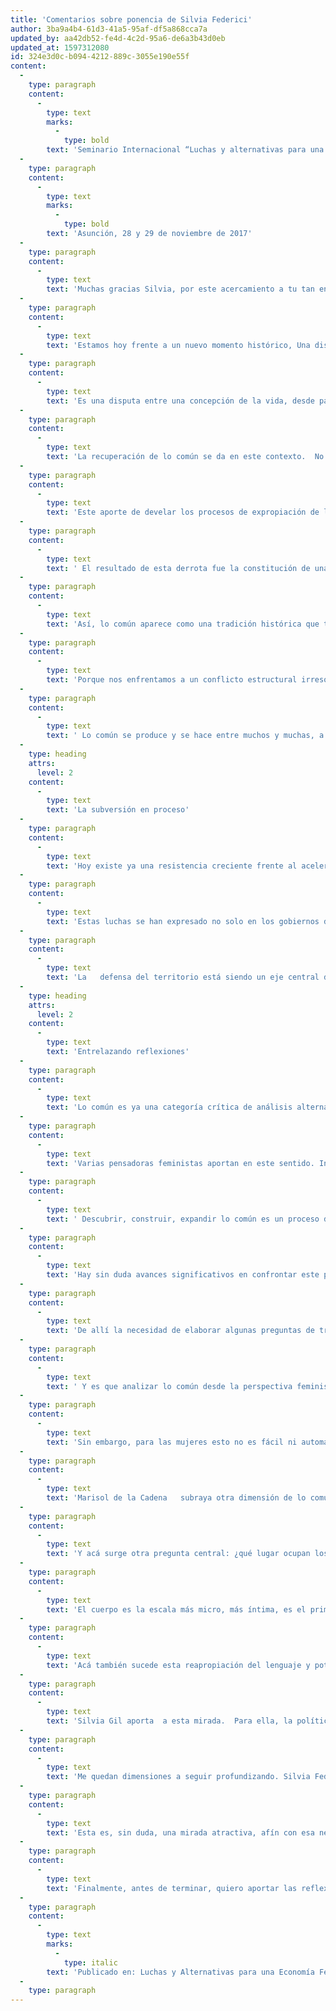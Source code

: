 ```yaml
---
title: 'Comentarios sobre ponencia de Silvia Federici'
author: 3ba9a4b4-61d3-41a5-95af-df5a868cca7a
updated_by: aa42db52-fe4d-4c2d-95a6-de6a3b43d0eb
updated_at: 1597312080
id: 324e3d0c-b094-4212-889c-3055e190e55f
content:
  -
    type: paragraph
    content:
      -
        type: text
        marks:
          -
            type: bold
        text: 'Seminario Internacional “Luchas y alternativas para una economía feminista emancipatoria”'
  -
    type: paragraph
    content:
      -
        type: text
        marks:
          -
            type: bold
        text: 'Asunción, 28 y 29 de noviembre de 2017'
  -
    type: paragraph
    content:
      -
        type: text
        text: 'Muchas gracias Silvia, por este acercamiento a tu tan enriquecedora reflexión.   Hoy, las miradas tuyas, que son de muchas formas pioneras y nutrientes, se entrelazan con una amplia corriente de reflexión feminista que está teniendo aportes centrales a las   estrategias feministas de cambio. '
  -
    type: paragraph
    content:
      -
        type: text
        text: 'Estamos hoy frente a un nuevo momento histórico, Una disputa contrahegemónica que confronta la explotación del capital y su alianza intrínseca con el patriarcado y la colonialidad.  Las discusiones sobre las dinámicas en este periodo de oscurantismo neoliberal y los cambios que trae, en su avance imparable de acumulación por desposesión de tierras, cuerpos, territorios evidencian los enormes riesgos e impactos en la humanidad, en el planeta y, con efectos dramáticos en las vidas de las mujeres, en las formas de trabajo, Y en los impactos que esta hoy teniendo en el continente y el mundo, con el avance de fuerzas fundamentalistas, neoliberales, homofóbicas y misóginas buscando controlar la economía, la política, la vida cotidiana. '
  -
    type: paragraph
    content:
      -
        type: text
        text: 'Es una disputa entre una concepción de la vida, desde parámetros capitalistas y una mirada desde la defensa de la vida, “que merece ser vivida”, Disputa contrahegemónica que expresa nuevas búsquedas para enfrentar la dramática situación actual en relación a la continuación de la vida humana y la sobrevivencia del planeta.  '
  -
    type: paragraph
    content:
      -
        type: text
        text: 'La recuperación de lo común se da en este contexto.  No es un fenómeno nuevo. Lo común ha englobado conocimientos ancestrales y prácticas diversas de conexión, intercambio, cooperación, sanación…  Hay una memoria histórica a recuperar. Y este es uno de los aportes de Silvia:   Remontándose históricamente   al surgimiento del capitalismo, Federici nos acerca a una realidad vista hoy como anecdótica, pero que tuvo una significación económica, política, subjetiva, emocional, absolutamente devastadora para las mujeres y por lo mismo, absolutamente necesaria al capital: la quema de brujas. A través de su libro Calibán y la Bruja nos ofrece un relato fascinante y doloroso. Los cuerpos de las mujeres, sus prácticas sociales, su sabiduría, controladas o arrancadas en beneficio de la reproducción del capital y el crecimiento de la plusvalía. La caza de brujas, dice Silvia, fue instrumental a la construcción de un orden capitalista y patriarcal donde los cuerpos de las mujeres, su trabajo, sus poderes sexuales y reproductivos fueron colocados bajo el control del Estado, trasformados en recursos económicos.  Un capitalismo en ciernes que necesitaba el cuerpo de las mujeres, para poder controlar mejor su acumulación. '
  -
    type: paragraph
    content:
      -
        type: text
        text: 'Este aporte de develar los procesos de expropiación de los cuerpos, los recursos, los saberes de las mujeres desde los orígenes del capitalismo hasta ahora, nos demuestra como “…el ordenamiento de la reproducción biológica y sexual se convirtió en un decisivo campo de batalla que se saldó con la derrota de las mujeres”'
  -
    type: paragraph
    content:
      -
        type: text
        text: ' El resultado de esta derrota fue la constitución de una esfera doméstica feminizada e invisibilizada, se produjo también una devaluación creciente de las prácticas y los espacios de lo común, junto con un creciente prestigio de la esfera mercantil. Por medio de un nuevo orden patriarcal, argumenta Federici se hizo cumplir la “apropiación primaria” masculina del trabajo femenino que implicó para las mujeres una “doble dependencia”: de sus patrones y de los hombres. Se produce la esclavización de las mujeres a la reproducción, similar, dice Silvia, a la situación de las mujeres esclavas en America.   '
  -
    type: paragraph
    content:
      -
        type: text
        text: 'Así, lo común aparece como una tradición histórica que tuvo que ser arrinconada y controlada, como acto fundante para los avances del capitalismo- simbólica y realmente. Vuelve con fuerza hoy como prefiguración de lo que podría ser otro mundo posible, que enfrenta al capitalismo, a la colonialidad, al patriarcado. Vuelve con fuerza por la privatización creciente del espacio público, el avance neoliberal   que intenta la apropiación   y mercantilización total del cuerpo, del conocimiento, de la tierra, el aire, el agua, la destrucción del ecosistema, la creciente esclavización del trabajo y la perdida de derechos.  Ante eso, afirma Silvia, comienza a surgir una nueva conciencia política, una reflexión sobre la dimensión comunitaria de nuestras vidas, la formación de núcleos de resistencia, alimentando una nueva subjetividad, que reconoce que los bienes comunes se están perdiendo, y hay que defenderlos.  Y que hay otra forma de vivir la vida, que no pasa por las reglas del mercado y la consiguiente explotación capitalista.'
  -
    type: paragraph
    content:
      -
        type: text
        text: 'Porque nos enfrentamos a un conflicto estructural irresoluble entre procesos de acumulación de capital, que explota vidas humanas y no humanas y la sostenibilidad de la vida en el planeta. Por ello, una   distinción fundamental sobre lo común se da en relación a la distorsión de su sentido, promovido por  instituciones neoliberales como el Banco Mundial, Fondo Monetario Internacional y demás:  mientras para el neoliberalismo lo comunitario se convierte en una excusa para el recorte del sector público -y en un instrumento de legitimación del orden social resultante-   para los movimientos trasformadores y la sociedad civil politizada desde estas subjetividades,   lo “común” como señalan las economistas feministas, es un espacio de empoderamiento político, de radicalización democrática y de construcción colectiva de alternativas a la propia hegemonía neoliberal. Es decir, subvertir el sistema económico es insoslayable para una transformación radical, una transición ecosocial orientada hacia una vida que merece ser vivida. Pero no solo, porque el capitalismo, hemos visto, es también heteropatriarcal, destructor del ambiente, colonialista, racista.  A esta alianza perversa entre Capitalismo, patriarcado, colonialidad, Amaia Pérez Orosco la llama esa “cosa escandalosa”   .'
  -
    type: paragraph
    content:
      -
        type: text
        text: ' Lo común se produce y se hace entre muchos y muchas, a través de la constante reproducción de una multiplicidad de tramas asociativas -como dice Silvia-, y de relaciones sociales de colaboración que posibilitan la producción continua y el disfrute de lo común en lo material y lo no material. La recuperación de la valía de la reproducción tiene un sentido fundamental en ese proceso.'
  -
    type: heading
    attrs:
      level: 2
    content:
      -
        type: text
        text: 'La subversión en proceso'
  -
    type: paragraph
    content:
      -
        type: text
        text: 'Hoy existe ya una resistencia creciente frente al acelerado proceso de explotación de las vidas y los territorios, antes periféricos   y hoy centrales al nuevo momento del capitalismo global. Tenemos ejemplos de las luchas memorables y emblemáticas de las mujeres en America Latina, en defensa de los territorios, las lagunas, las semillas, los cuerpos femeninos, lo que ha traído altos costos, como la creciente criminalización de la protesta una de cuyas mujeres emblemáticas es la hondureña Bertha Cáceres. '
  -
    type: paragraph
    content:
      -
        type: text
        text: 'Estas luchas se han expresado no solo en los gobiernos de orientación    conservadora sino también en las políticas de gobiernos de la “ola” progresista en la región, que avanzaron en políticas compensatorias y ataque a la pobreza, sin dejar el modelo capitalista hegemónico con su variante extractivista actual y de ataque a los territorios. Como es el caso, por ejemplo, de la lucha alrededor del Parque Nacional Isidoro Escure TIPNIS, territorio Indígena y reserva ecológica por su amplísima biodiversidad   en Bolivia. El Parque Yasuní en Ecuador. Otras experiencias son la resistencia frente a la minera Conga, Yanacocha, en Perú; las luchas y organización de las defensoras de la laguna también en Perú, etcétera. También ha extendido su avance en los territorios urbanos, con las resistencias frente a los desalojos, especulación de tierras, violencia creciente, seguridad militarizada. La conexión entre campo y ciudad ha llevado, en muchos casos, al surgimiento en lo que se ha llamado la “nueva ruralidad”, donde los avances de las transnacionales extractivistas sobre los territorios incorporan al campo los vicios de las ciudades e impactan de forma irreversible sobre el ecosistema. La trata de personas es también parte de esta nueva realidad.  '
  -
    type: paragraph
    content:
      -
        type: text
        text: 'La   defensa del territorio está siendo un eje central de resistencia. Y se asienta en otros paradigmas, no occidentales aportados en la cosmovisión indígena, en la visión afro-latina, e incluso en la visión urbana alternativa.   Cuestionando la radical separación entre naturaleza y sociedad, entre cuerpo y naturaleza, o - como dice también Silvia rechazando la ilusión desarrollista.   '
  -
    type: heading
    attrs:
      level: 2
    content:
      -
        type: text
        text: 'Entrelazando reflexiones'
  -
    type: paragraph
    content:
      -
        type: text
        text: 'Lo común es ya una categoría crítica de análisis alternativo.  Y es actuante, en su intento de desprecarizar la vida, romper las lógicas de la exclusión. Pero mira más allá: nos coloca en el centro la pregunta sobre qué vida merece ser vivida, hacia donde avanzar, que tipo de sociedad necesitamos para ello. '
  -
    type: paragraph
    content:
      -
        type: text
        text: 'Varias pensadoras feministas aportan en este sentido. Inspirada en Silvia Federici, lo común, dice Raquel Gutiérrez,   es un conjunto de bienes tangibles o intangibles compartidos y usados colectivamente. Se produce entre muchos, a través de una multiplicidad de tramas asociativas y de colaboración. No surgen espontáneamente, es una construcción continua, un proceso permanente y nunca acabado. Igualmente, para Verónica Gago, lo   común no es una categoría clasificatoria que aluda a la propiedad. Es más bien una idea fuerza central en la reorganización de la convivencia social, Es una utopía realista, que nos acerca, desde hoy, a la búsqueda de un mundo deseado. '
  -
    type: paragraph
    content:
      -
        type: text
        text: ' Descubrir, construir, expandir lo común es un proceso de cambios paradigmáticos.    Es una revolución de los imaginarios y horizontes de transgresión.  Porque avanzar en lo común, como eje de vida, también implica una revolución del conocimiento, recuperando saberes ancestrales, afirmando la memoria histórica, de entendimientos y prácticas “ausentes” que han comenzado a visibilizarse y enredarse con las realidades actuales. Al hacerlo, han complejizado enormemente los contenidos de la argumentación   ampliando al mismo tiempo los  “lugares de enunciación” y de producción de conocimientos, poniendo en reconocimiento, disputa, y entendimientos, diversidad de perspectivas y de matrices culturales, que expresan cosmovisiones, paradigmas y saberes diversos, posicionando un reto teórico y político   de superar una perspectiva monocultural para adentrarnos al reconocimiento de otras cosmovisiones, otras formas de situarse frente al mundo y analizar la realidad, la defensa de otros modelos de vida. Luchas cruciales para las transiciones ecológicas y culturales hacia un mundo en el que quepan muchos mundos (el pluriverso), como proponen los zapatistas.  '
  -
    type: paragraph
    content:
      -
        type: text
        text: 'Hay sin duda avances significativos en confrontar este pensamiento monocultural. Hay formas novedosas y rebeldes de   recuperación de la memoria de los pueblos, una forma de colocar el lenguaje desde el derecho a autonombrarse, de generar otras claves geopolíticas que recusan categorías vistas como impuestas y encontrando otras que den cuenta de una realidad que ha sido negada. Por ejemplo, la recuperación de “Abya Yala” -que significa en la lengua del pueblo Cuna “tierra madura, tierra viva, tierra de florecimiento”- como expresión de una perspectiva geopolítica diferente a la forma en que los colonizadores definieron la construcción de América Latina, Otras claves epistémicas las colocan nociones como “buen vivir” o Sumak Kawsay, en quechua, confrontando el monopolio de la visión occidental de “desarrollo”.'
  -
    type: paragraph
    content:
      -
        type: text
        text: 'De allí la necesidad de elaborar algunas preguntas de trascendencia para definir lo común en perspectiva democrática y feminista:   ¿quién y cómo se define los contenidos del buen vivir?  ¿qué buen vivir se piensa para las mujeres? ¿qué buen vivir proponen las mujeres?'
  -
    type: paragraph
    content:
      -
        type: text
        text: ' Y es que analizar lo común desde la perspectiva feminista evidencia que son las mujeres las que han alimentado y están alimentando este proceso, son las que más han invertido en la defensa de los recursos comunes   y en la construcción de formas más amplias de las corporaciones sociales “…. Se han ocupado de la organización de la comunidad y de la casa” dice Silvia Federici. Por eso lo común para las mujeres se constituye desde el espacio cotidiano /territorio donde habito, donde la casa, la maternidad, la familia, la sexualidad, deben estar en el centro de una política   que   recupere el derecho a su autonomía, política, física, económica o material, sociocultural. '
  -
    type: paragraph
    content:
      -
        type: text
        text: 'Sin embargo, para las mujeres esto no es fácil ni automático. Es un proceso no exento de contradicciones y conflictos, porque ese territorio de lo común, en su proceso de concesión, también está marcado hoy por las desigualdades entre mujeres y hombres y entre las mismas mujeres.  Y, además de la necesidad de cambio de esta “cosa escandalosa”, no tenemos modelo de “lo común” a seguir, aunque podamos prefigurar algunos de sus rasgos. Porque sí existen criterios ético-políticos, luchas por defender las autonomías de las mujeres, por evitar que los cuerpos de las mujeres, lxs indígenas, afros, diversidades sexuales, sean situados en posiciones subordinadas. '
  -
    type: paragraph
    content:
      -
        type: text
        text: 'Marisol de la Cadena   subraya otra dimensión de lo común, señalada  también por Silvia Federici:  el desarrollo de  “los comunes” es un proceso continuo en una indisoluble conexión entre los humanos y los no humanos, construyendo además lazos porque no hay común sin comunidad,,, para que tenga sentido, lo común debe ser la producción de nosotrxs mismos como sujetos comunes (sujetos de lo común), es más una calidad de relaciones , un principio de cooperación y responsabilidad en relación a cada uno y a la tierra, los bosques, mares, animales, más que un grupo de personas que se juntan por el mero interés de separarse de los otros.  Con esta definición dice Marisol, la idea de común denota un dominio compartido, que sin embargo levanta la pregunta sobre escala, alcance y relaciones. Cuán lejos el dominio compartido se extiende. Qué tipo de asuntos incluye y que tipo de responsabilidades demanda,  '
  -
    type: paragraph
    content:
      -
        type: text
        text: 'Y acá surge otra pregunta central: ¿qué lugar ocupan los cuerpos interseccionales de las mujeres en estos territorios, desde sus diferencias de clase, etnia, edad o género?  '
  -
    type: paragraph
    content:
      -
        type: text
        text: 'El cuerpo es la escala más micro, más íntima, es el primer espacio de lucha frente a muchas escalas de opresión.   El cuerpo de las mujeres, sostiene Silvia, ha sido uno de los primeros territorios que ha intentado privatizar el Estado, dentro de la lógica de reapropiación de los bienes comunales.  El cuerpo, por esto, deviene un territorio de poder dentro de la misma construcción de lo común. Si, por un lado, genera prácticas innovadoras, está también dramáticamente expuesto a la explotación del capital, al racismo, al feminicidio, a la violencia de muchas formas, a lo que Rita Segato llama la “pedagogía de la crueldad”, que es el asesinato de mujeres anónimas con una crueldad ejemplificadora, la crueldad por los derechos ganados y el debilitamiento de las masculinidades tradicionales'
  -
    type: paragraph
    content:
      -
        type: text
        text: 'Acá también sucede esta reapropiación del lenguaje y potenciación de sus significados. El cuerpo, territorio, que aportan las feministas indígenas en sus luchas contra el extractivismo y como expresión de una forma de vivir en armonía entre los cuerpos de las mujeres y el cosmos, y la naturaleza. La resignificación del cuerpo colocado también por la lucha contra el racismo, la lucha por las diversidades sexuales. ¿Cómo se ubica esto en la construcción de lo común?  '
  -
    type: paragraph
    content:
      -
        type: text
        text: 'Silvia Gil aporta  a esta mirada.  Para ella, la política de lo común trata de imaginar lo imposible, lo no dado, y eso es central para la lucha feminista porque lo que queremos aún no está, aun no existe, y avanzar en ello desde los horizontes feminista implica conflictuar lo que existe, reconocer las tensiones en los procesos de cambio, disputar por ellos, cuestionar las carencias y trabajar alrededor de ellas, ampliar la dimensión democrática que contiene la construcción de lo común. '
  -
    type: paragraph
    content:
      -
        type: text
        text: 'Me quedan dimensiones a seguir profundizando. Silvia Federici bucea en el origen del capitalismo, como para explicar la violencia del capital sobre la mujer. Su línea de pensamiento se basa en que la primera fuente de riqueza es el cuerpo femenino, ya que permite la reproducción del resto de fuerzas de trabajo. "Atacar a las mujeres es la forma más eficaz de debilitar la cohesión de una comunidad".   En su libro Revolución en punto cero, profundiza sobre este tema y busca las raíces del trabajo doméstico como producto del capitalismo; Silvia hace una lectura de la división sexual del trabajo en la que coloca el cuerpo femenino como la primera fuente de riqueza, ya que permite la reproducción del resto de fuerzas de trabajo. Y el trabajo doméstico y tareas del cuidado como la piedra angular de la subordinación de las, mujeres, coloca a la familia nuclear como la institución y el espacio donde se mistifica y se naturaliza, se devalúa el trabajo reproductivo de las mujeres. En este panorama, la lucha social por el salario del trabajo reproductivo es un tremendo ataque al capitalismo, socavando su posibilidad de ganancia. Este salario está, dice Silvia en contradicción con   el trabajo asalariado, que privilegia la producción de mercancías, para lo cual las mujeres tienen que salir de sus casas, sin ningún poder.'
  -
    type: paragraph
    content:
      -
        type: text
        text: 'Esta es, sin duda, una mirada atractiva, afín con esa necesidad urgente de cambio de las condiciones que impone el capitalismo. Sin embargo, para mí, mientras se construye este reconocimiento, mientras se construye lo común, ¿la autonomía material – económica de las mujeres cómo y dónde encuentra espacio para asentarse?'
  -
    type: paragraph
    content:
      -
        type: text
        text: 'Finalmente, antes de terminar, quiero aportar las reflexiones de Isabel Larguía, feminista argentina cubana que ya en 1969 inicio una reflexión que en 1972 -hace casi 50 años- quedaría plasmada en el libro, poco conocido, que escribió junto con John Dumoulin, llamado Hacia una ciencia de liberación de la Mujer. En él, conceptualizaba el “trabajo invisible “de las mujeres,     afirmando que las raíces de la opresión ejercida sobre la mujer pueden encontrarse, por un lado, en la necesidad originaria de reponer privadamente la fuerza de trabajo, y, por otro, en la división del trabajo entre los sexos, que obliga a la mujer a responsabilizarse con el trabajo invisible.  Es el aporte latinoamericano, también pionero, a esta problemática que hasta el día de hoy no parece tener reconocimiento.  '
  -
    type: paragraph
    content:
      -
        type: text
        marks:
          -
            type: italic
        text: 'Publicado en: Luchas y Alternativas para una Economía Feminista emancipadora. Patricio Doblée y Natalia Quiroga, compiladores. CLACSO'
  -
    type: paragraph
---
```

